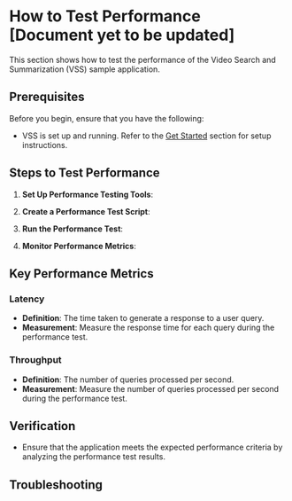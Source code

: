 # How to Test Performance [Document yet to be updated]

This section shows how to test the performance of the Video Search and Summarization (VSS) sample application.

## Prerequisites
Before you begin, ensure that you have the following:
- VSS is set up and running. Refer to the [Get Started](./get-started.md) section for setup instructions.

## Steps to Test Performance

1. **Set Up Performance Testing Tools**:


2. **Create a Performance Test Script**:


3. **Run the Performance Test**:


4. **Monitor Performance Metrics**:

## Key Performance Metrics

### Latency
- **Definition**: The time taken to generate a response to a user query.
- **Measurement**: Measure the response time for each query during the performance test.

### Throughput
- **Definition**: The number of queries processed per second.
- **Measurement**: Measure the number of queries processed per second during the performance test.

## Verification
- Ensure that the application meets the expected performance criteria by analyzing the performance test results.

## Troubleshooting



